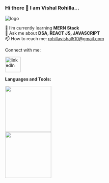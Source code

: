 ### Hi there 👋 I am Vishal Rohilla...

<!--
**Vishal0312/Vishal0312** is a ✨ _special_ ✨ repository because its `README.md` (this file) appears on your GitHub profile.

Here are some ideas to get you started:

- 🔭 I’m currently working on ...
- 🌱 I’m currently learning ...
- 👯 I’m looking to collaborate on ...
- 🤔 I’m looking for help with ...
- 💬 Ask me about ...
- 📫 How to reach me: ...
- 😄 Pronouns: ...
- ⚡ Fun fact: ...
-->

<div><img src = "https://www.mywebworld.in/wp-content/uploads/2018/05/web-design-kerala.gif" alt="logo"/></div>



🌱 I’m currently learning **MERN Stack**
<br/>
💬 Ask me about **DSA, REACT JS, JAVASCRIPT**
<br/>
📫 How to reach me: rohillavishal510@gmail.com

Connect with me:
<a href="https://www.linkedin.com/in/vishal-rohilla-44200320a/">
<div>
    <img width="50px" src="https://blog.waalaxy.com/wp-content/uploads/2021/01/LinkedIn-Symbole.png" alt="linkedIn"/>  
</div>
  </a>
  
  **Languages and Tools:**
  <div>
<img width="150px" src="https://www.datocms-assets.com/45470/1631110818-logo-react-js.png" alt=""/>
</div>
 <div>
<img width="150px" src="https://www.freepnglogos.com/uploads/javascript-png/javascript-logo-transparent-logo-javascript-images-3.png" alt=""/>
</div>


